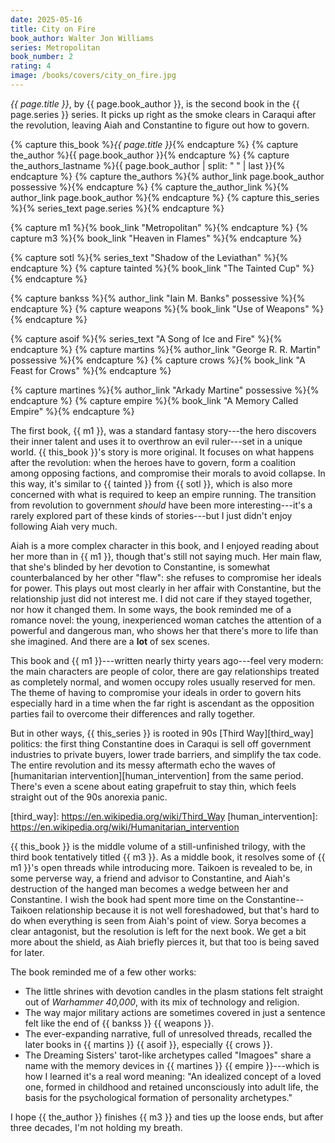 ```yaml
---
date: 2025-05-16
title: City on Fire
book_author: Walter Jon Williams
series: Metropolitan
book_number: 2
rating: 4
image: /books/covers/city_on_fire.jpg
---
```


<cite class="book-title">{{ page.title }}</cite>, by <span
class="author-name">{{ page.book_author }}</span>, is the second book in the
<span class="book-series">{{ page.series }}</span> series. It picks up right
as the smoke clears in Caraqui after the revolution, leaving Aiah and
Constantine to figure out how to govern.

{% capture this_book %}<cite class="book-title">{{ page.title }}</cite>{% endcapture %}
{% capture the_author %}<span class="author-name">{{ page.book_author }}</span>{% endcapture %}
{% capture the_authors_lastname %}<span class="author-name">{{ page.book_author | split: " " | last }}</span>{% endcapture %}
{% capture the_authors %}{% author_link page.book_author possessive %}{% endcapture %}
{% capture the_author_link %}{% author_link page.book_author %}{% endcapture %}
{% capture this_series %}{% series_text page.series %}{% endcapture %}

{% capture m1 %}{% book_link "Metropolitan" %}{% endcapture %}
{% capture m3 %}{% book_link "Heaven in Flames" %}{% endcapture %}

{% capture sotl %}{% series_text "Shadow of the Leviathan" %}{% endcapture %}
{% capture tainted %}{% book_link "The Tainted Cup" %}{% endcapture %}

{% capture bankss %}{% author_link "Iain M. Banks" possessive %}{% endcapture %}
{% capture weapons %}{% book_link "Use of Weapons" %}{% endcapture %}

{% capture asoif %}{% series_text "A Song of Ice and Fire" %}{% endcapture %}
{% capture martins %}{% author_link "George R. R. Martin" possessive %}{% endcapture %}
{% capture crows %}{% book_link "A Feast for Crows" %}{% endcapture %}

{% capture martines %}{% author_link "Arkady Martine" possessive %}{% endcapture %}
{% capture empire %}{% book_link "A Memory Called Empire" %}{% endcapture %}

The first book, {{ m1 }}, was a standard fantasy story---the hero discovers
their inner talent and uses it to overthrow an evil ruler---set in a unique
world. {{ this_book }}'s story is more original. It focuses on what happens
after the revolution: when the heroes have to govern, form a coalition among
opposing factions, and compromise their morals to avoid collapse. In this way,
it's similar to {{ tainted }} from {{ sotl }}, which is also more concerned
with what is required to keep an empire running. The transition from
revolution to government _should_ have been more interesting---it's a rarely
explored part of these kinds of stories---but I just didn't enjoy following
Aiah very much.

Aiah is a more complex character in this book, and I enjoyed reading about her
more than in {{ m1 }}, though that's still not saying much. Her main flaw,
that she's blinded by her devotion to Constantine, is somewhat counterbalanced
by her other "flaw": she refuses to compromise her ideals for power. This
plays out most clearly in her affair with Constantine, but the relationship
just did not interest me. I did not care if they stayed together, nor how it
changed them. In some ways, the book reminded me of a romance novel: the
young, inexperienced woman catches the attention of a powerful and dangerous
man, who shows her that there's more to life than she imagined. And there are
a **lot** of sex scenes.

This book and {{ m1 }}---written nearly thirty years ago---feel very modern:
the main characters are people of color, there are gay relationships treated
as completely normal, and women occupy roles usually reserved for men. The
theme of having to compromise your ideals in order to govern hits especially
hard in a time when the far right is ascendant as the opposition parties fail
to overcome their differences and rally together.

But in other ways, {{ this_series }} is rooted in 90s [Third Way][third_way]
politics: the first thing Constantine does in Caraqui is sell off government
industries to private buyers, lower trade barriers, and simplify the tax code.
The entire revolution and its messy aftermath echo the waves of [humanitarian
intervention][human_intervention] from the same period. There's even a scene
about eating grapefruit to stay thin, which feels straight out of the 90s
anorexia panic.

[third_way]: https://en.wikipedia.org/wiki/Third_Way [human_intervention]:
https://en.wikipedia.org/wiki/Humanitarian_intervention

{{ this_book }} is the middle volume of a still-unfinished trilogy, with the
third book tentatively titled {{ m3 }}. As a middle book, it resolves some of
{{ m1 }}'s open threads while introducing more. Taikoen is revealed to be, in
some perverse way, a friend and advisor to Constantine, and Aiah's destruction
of the hanged man becomes a wedge between her and Constantine. I wish the book
had spent more time on the Constantine--Taikoen relationship because it is not
well foreshadowed, but that's hard to do when everything is seen from Aiah's
point of view. Sorya becomes a clear antagonist, but the resolution is left
for the next book. We get a bit more about the shield, as Aiah briefly pierces
it, but that too is being saved for later.

The book reminded me of a few other works:

- The little shrines with devotion candles in the plasm stations felt straight
  out of <cite class="table-top-game-title">Warhammer 40,000</cite>, with its
  mix of technology and religion.
- The way major military actions are sometimes covered in just a sentence felt
  like the end of {{ bankss }} {{ weapons }}.
- The ever-expanding narrative, full of unresolved threads, recalled the later
  books in {{ martins }} {{ asoif }}, especially {{ crows }}.
- The Dreaming Sisters' tarot-like archetypes called "Imagoes" share a name
  with the memory devices in {{ martines }} {{ empire }}---which is how I
  learned it's a real word meaning: "An idealized concept of a loved one,
  formed in childhood and retained unconsciously into adult life, the basis
  for the psychological formation of personality archetypes."

I hope {{ the_author }} finishes {{ m3 }} and ties up the loose ends, but
after three decades, I'm not holding my breath.
